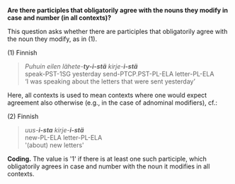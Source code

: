 **Are there participles that obligatorily agree with the nouns they modify in case and number (in all contexts)?**

This question asks whether there are participles that obligatorily agree with the noun they modify, as in (1).

(1) Finnish<br/>
>*Puhuin eilen lähete-**ty-i-stä** kirje-**i-stä***<br/>
>speak-PST-1SG yesterday send-PTCP.PST-PL-ELA letter-PL-ELA<br/>
>‘I was speaking about the letters that were sent yesterday’<br/>

Here, all contexts is used to mean contexts where one would expect agreement also otherwise (e.g., in the case of adnominal modifiers), cf.:

(2) Finnish<br/>
>*uus-**i-sta** kirje-**i-stä***<br/>
>new-PL-ELA letter-PL-ELA<br/>
>'(about) new letters'

**Coding.** The value is '1' if there is at least one such participle, which obligatorily agrees in case and number with the noun it modifies in all contexts. 
